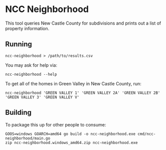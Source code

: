 # NCC Neighborhood 
This tool queries New Castle County for subdivisions and prints out a list of property information.

## Running
```
ncc-neighborhood > /path/to/results.csv
```

You may ask for help via:

```
ncc-neighborhood --help
```

To get all of the homes in Green Valley in New Castle County, run:
```
ncc-neighborhood 'GREEN VALLEY 1' 'GREEN VALLEY 2A' 'GREEN VALLEY 2B' 'GREEN VALLEY 3' 'GREEN VALLEY V'
```

## Building
To package this up for other people to consume:

```
GOOS=windows GOARCH=amd64 go build -o ncc-neighborhood.exe cmd/ncc-neighborhood/main.go
zip ncc-neighborhood.windows_amd64.zip ncc-neighborhood.exe
```

